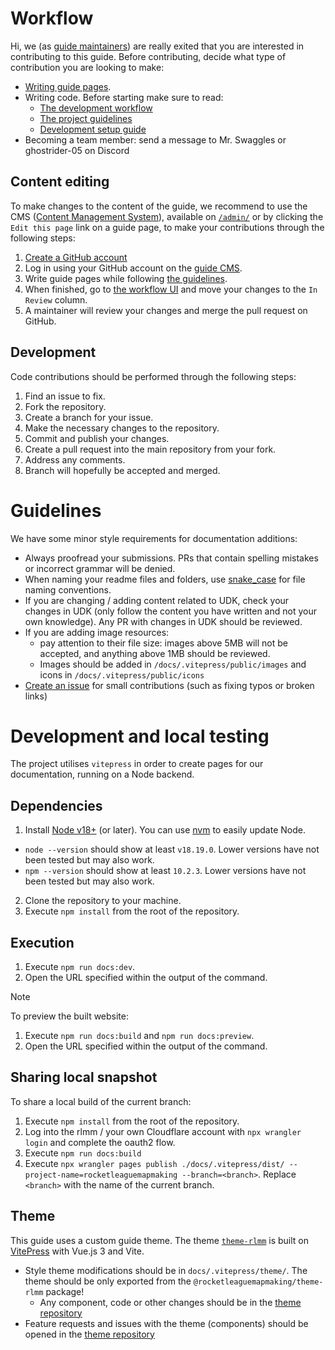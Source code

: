 # Workflow

Hi, we (as [guide maintainers](./README.md)) are really exited that you are interested in contributing to this guide. Before contributing, decide what type of contribution you are looking to make:

- [Writing guide pages](#content-editing).
- Writing code. Before starting make sure to read:
  - [The development workflow](#development)
  - [The project guidelines](#guidelines)
  - [Development setup guide](#development-and-local-testing)
- Becoming a team member: send a message to Mr. Swaggles or ghostrider-05 on Discord

## Content editing

To make changes to the content of the guide, we recommend to use the CMS ([Content Management System](https://en.wikipedia.org/wiki/Content_management_system)), available on [`/admin/`](https://rocketleaguemapmaking.com/admin/) or by clicking the `Edit this page` link on a guide page, to make your contributions through the following steps:

1. [Create a GitHub account](https://github.com/join)
2. Log in using your GitHub account on the [guide CMS](https://rocketleaguemapmaking.com/admin/).
3. Write guide pages while following [the guidelines](#guidelines).
4. When finished, go to [the workflow UI](https://rocketleaguemapmaking.com/admin/#/workflow) and move your changes to the `In Review` column.
5. A maintainer will review your changes and merge the pull request on GitHub.

## Development

Code contributions should be performed through the following steps:

1. Find an issue to fix.
2. Fork the repository.
3. Create a branch for your issue.
4. Make the necessary changes to the repository.
5. Commit and publish your changes.
6. Create a pull request into the main repository from your fork.
7. Address any comments.
8. Branch will hopefully be accepted and merged.

# Guidelines

We have some minor style requirements for documentation additions:

- Always proofread your submissions. PRs that contain spelling mistakes or incorrect grammar will be denied.
- When naming your readme files and folders, use [snake_case](https://en.wikipedia.org/wiki/Snake_case) for file naming conventions.
- If you are changing / adding content related to UDK, check your changes in UDK (only follow the content you have written and not your own knowledge). Any PR with changes in UDK should be reviewed.
- If you are adding image resources:
  - pay attention to their file size: images above 5MB will not be accepted, and anything above 1MB should be reviewed.
  - Images should be added in `/docs/.vitepress/public/images` and icons in `/docs/.vitepress/public/icons`
- [Create an issue](https://github.com/rocketleaguemapmaking/RL-docs/issues/new/choose) for small contributions (such as fixing typos or broken links)

# Development and local testing

The project utilises `vitepress` in order to create pages for our documentation, running on a Node backend.

## Dependencies

1. Install [Node v18+](https://docs.npmjs.com/downloading-and-installing-node-js-and-npm) (or later). You can use [nvm](https://github.com/nvm-sh/nvm) to easily update Node.

- `node --version` should show at least `v18.19.0`. Lower versions have not been tested but may also work.
- `npm --version` should show at least `10.2.3`. Lower versions have not been tested but may also work.

2. Clone the repository to your machine.
3. Execute `npm install` from the root of the repository.

## Execution

1. Execute `npm run docs:dev`.
2. Open the URL specified within the output of the command.

> [!NOTE]
> To preview the built website:
>
> 1. Execute `npm run docs:build` and `npm run docs:preview`.
> 2. Open the URL specified within the output of the command.

## Sharing local snapshot

To share a local build of the current branch:

1. Execute `npm install` from the root of the repository.
2. Log into the rlmm / your own Cloudflare account with `npx wrangler login` and complete the oauth2 flow.
3. Execute `npm run docs:build`
4. Execute `npx wrangler pages publish ./docs/.vitepress/dist/ --project-name=rocketleaguemapmaking --branch=<branch>`.
Replace `<branch>` with the name of the current branch.

## Theme

This guide uses a custom guide theme. The theme [`theme-rlmm`](https://theme-rlmm.pages.dev) is built on [VitePress](https://vitepress.dev) with Vue.js 3 and Vite.

- Style theme modifications should be in `docs/.vitepress/theme/`. The theme should be only exported from the `@rocketleaguemapmaking/theme-rlmm` package!
  - Any component, code or other changes should be in the [theme repository](https://github.com/rocketleaguemapmaking/theme-rlmm)
- Feature requests and issues with the theme (components) should be opened in the [theme repository](https://github.com/rocketleaguemapmaking/theme-rlmm)
